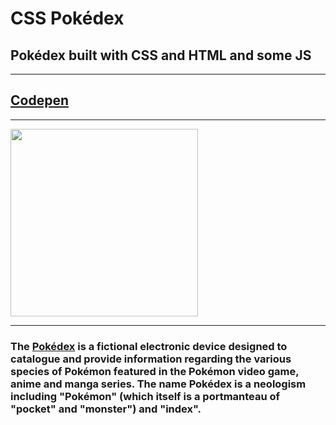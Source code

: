 # CSS Pokédex

## Pokédex built with CSS and HTML and some JS

---

## [Codepen](https://codepen.io/oryamne/pen/vYKXbgZ?editors=1100)

---

<img width="300px" src="https://res.cloudinary.com/dnrxmm7a0/image/upload/v1603278326/projects/pdxCSS_jyw4ev.jpg"/>

---

### The [Pokédex](https://www.pokemon.com/us/pokedex/) is a fictional electronic device designed to catalogue and provide information regarding the various species of Pokémon featured in the Pokémon video game, anime and manga series. The name Pokédex is a neologism including "Pokémon" (which itself is a portmanteau of "pocket" and "monster") and "index".
